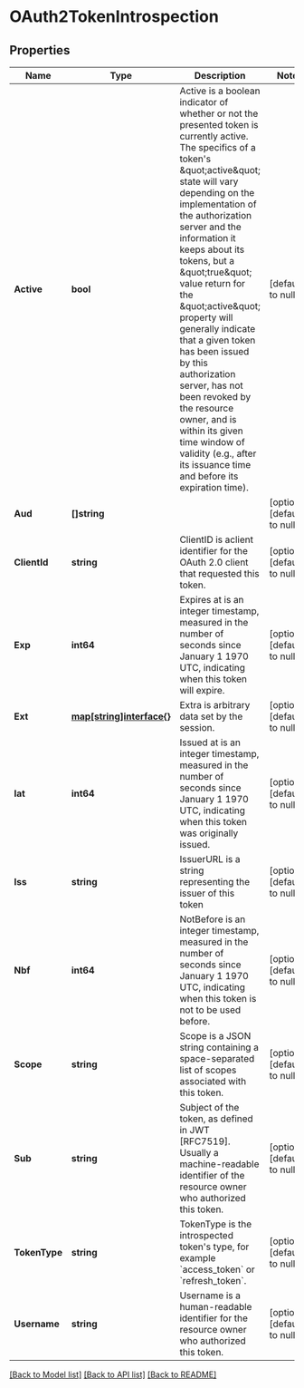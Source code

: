 # OAuth2TokenIntrospection

## Properties
Name | Type | Description | Notes
------------ | ------------- | ------------- | -------------
**Active** | **bool** | Active is a boolean indicator of whether or not the presented token is currently active.  The specifics of a token&#39;s \&quot;active\&quot; state will vary depending on the implementation of the authorization server and the information it keeps about its tokens, but a \&quot;true\&quot; value return for the \&quot;active\&quot; property will generally indicate that a given token has been issued by this authorization server, has not been revoked by the resource owner, and is within its given time window of validity (e.g., after its issuance time and before its expiration time). | [default to null]
**Aud** | **[]string** |  | [optional] [default to null]
**ClientId** | **string** | ClientID is aclient identifier for the OAuth 2.0 client that requested this token. | [optional] [default to null]
**Exp** | **int64** | Expires at is an integer timestamp, measured in the number of seconds since January 1 1970 UTC, indicating when this token will expire. | [optional] [default to null]
**Ext** | [**map[string]interface{}**](interface{}.md) | Extra is arbitrary data set by the session. | [optional] [default to null]
**Iat** | **int64** | Issued at is an integer timestamp, measured in the number of seconds since January 1 1970 UTC, indicating when this token was originally issued. | [optional] [default to null]
**Iss** | **string** | IssuerURL is a string representing the issuer of this token | [optional] [default to null]
**Nbf** | **int64** | NotBefore is an integer timestamp, measured in the number of seconds since January 1 1970 UTC, indicating when this token is not to be used before. | [optional] [default to null]
**Scope** | **string** | Scope is a JSON string containing a space-separated list of scopes associated with this token. | [optional] [default to null]
**Sub** | **string** | Subject of the token, as defined in JWT [RFC7519]. Usually a machine-readable identifier of the resource owner who authorized this token. | [optional] [default to null]
**TokenType** | **string** | TokenType is the introspected token&#39;s type, for example &#x60;access_token&#x60; or &#x60;refresh_token&#x60;. | [optional] [default to null]
**Username** | **string** | Username is a human-readable identifier for the resource owner who authorized this token. | [optional] [default to null]

[[Back to Model list]](../README.md#documentation-for-models) [[Back to API list]](../README.md#documentation-for-api-endpoints) [[Back to README]](../README.md)


